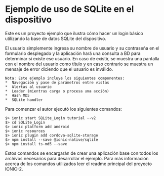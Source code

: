 # Ejemplo de uso de SQLite en el dispositivo

Este es un proyecto ejemplo que ilustra cómo hacer un login básico utilizando la base de datos SQLite del dispositivo.

El usuario simplemente ingresa su nombre de usuario y su contraseña en el formulario desplegado y la aplicación hará una consulta a BD para determinar si existe ese usuario. En caso de existir, se muestra una pantalla con el nombre del usuario como título y en caso contrario se muestra un mensaje de error diciendo que el usuario es inválido.

```
Nota: Este ejemplo incluye los siguientes componentes:
*  Navegación y pase de parámetros entre vistas
*  Alertas al usuario
*  Loader (mientras carga o procesa una acción)
*  Hash MD5
*  SQLite handler
```

Para comenzar el autor ejecutó los siguientes comandos:

```
$> ionic start SQLite_Login tutorial --v2
$> cd SQLite_Login
$> ionic platform add android
$> ionic resources
$> ionic plugin add cordova-sqlite-storage
$> npm install --save @ionic-native/sqlite
$> npm install ts-md5 --save
```
Estos comandos se encargarán de crear una aplicación base con todos los archivos necesarios para desarrollar el ejemplo. Para más información acerca de los comandos utilizados leer el readme principal del proyecto IONIC-2.
